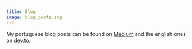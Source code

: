 ```yaml
---
title: Blog
image: blog_posts.svg
---
```


My portuguese blog posts can be found on [Medium](https://medium.com/@rosariopfernandes)
 and the english ones on [dev.to](https://dev.to/rosariopfernandes/).
